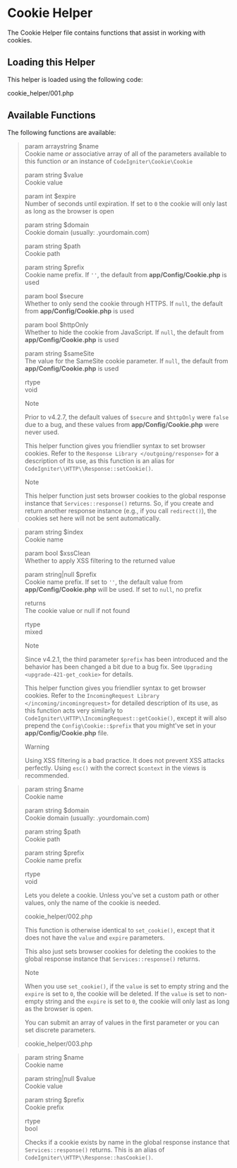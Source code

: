 # Cookie Helper

The Cookie Helper file contains functions that assist in working with
cookies.

<div class="contents" local="" depth="2">

</div>

## Loading this Helper

This helper is loaded using the following code:

<div class="literalinclude">

cookie_helper/001.php

</div>

## Available Functions

The following functions are available:

> param arraystring \$name  
> Cookie name *or* associative array of all of the parameters available
> to this function *or* an instance of `CodeIgniter\Cookie\Cookie`
>
> param string \$value  
> Cookie value
>
> param int \$expire  
> Number of seconds until expiration. If set to `0` the cookie will only
> last as long as the browser is open
>
> param string \$domain  
> Cookie domain (usually: .yourdomain.com)
>
> param string \$path  
> Cookie path
>
> param string \$prefix  
> Cookie name prefix. If `''`, the default from
> **app/Config/Cookie.php** is used
>
> param bool \$secure  
> Whether to only send the cookie through HTTPS. If `null`, the default
> from **app/Config/Cookie.php** is used
>
> param bool \$httpOnly  
> Whether to hide the cookie from JavaScript. If `null`, the default
> from **app/Config/Cookie.php** is used
>
> param string \$sameSite  
> The value for the SameSite cookie parameter. If `null`, the default
> from **app/Config/Cookie.php** is used
>
> rtype  
> void
>
> > [!NOTE]
> > Prior to v4.2.7, the default values of `$secure` and `$httpOnly`
> > were `false` due to a bug, and these values from
> > **app/Config/Cookie.php** were never used.
>
> This helper function gives you friendlier syntax to set browser
> cookies. Refer to the `Response Library </outgoing/response>` for a
> description of its use, as this function is an alias for
> `CodeIgniter\\HTTP\\Response::setCookie()`.
>
> > [!NOTE]
> > This helper function just sets browser cookies to the global
> > response instance that `Services::response()` returns. So, if you
> > create and return another response instance (e.g., if you call
> > `redirect()`), the cookies set here will not be sent automatically.

> param string \$index  
> Cookie name
>
> param bool \$xssClean  
> Whether to apply XSS filtering to the returned value
>
> param string\|null \$prefix  
> Cookie name prefix. If set to `''`, the default value from
> **app/Config/Cookie.php** will be used. If set to `null`, no prefix
>
> returns  
> The cookie value or null if not found
>
> rtype  
> mixed
>
> > [!NOTE]
> > Since v4.2.1, the third parameter `$prefix` has been introduced and
> > the behavior has been changed a bit due to a bug fix. See
> > `Upgrading <upgrade-421-get_cookie>` for details.
>
> This helper function gives you friendlier syntax to get browser
> cookies. Refer to the
> `IncomingRequest Library </incoming/incomingrequest>` for detailed
> description of its use, as this function acts very similarly to
> `CodeIgniter\\HTTP\\IncomingRequest::getCookie()`, except it will also
> prepend the `Config\Cookie::$prefix` that you might've set in your
> **app/Config/Cookie.php** file.
>
> > [!WARNING]
> > Using XSS filtering is a bad practice. It does not prevent XSS
> > attacks perfectly. Using `esc()` with the correct `$context` in the
> > views is recommended.

> param string \$name  
> Cookie name
>
> param string \$domain  
> Cookie domain (usually: .yourdomain.com)
>
> param string \$path  
> Cookie path
>
> param string \$prefix  
> Cookie name prefix
>
> rtype  
> void
>
> Lets you delete a cookie. Unless you've set a custom path or other
> values, only the name of the cookie is needed.
>
> <div class="literalinclude">
>
> cookie_helper/002.php
>
> </div>
>
> This function is otherwise identical to `set_cookie()`, except that it
> does not have the `value` and `expire` parameters.
>
> This also just sets browser cookies for deleting the cookies to the
> global response instance that `Services::response()` returns.
>
> > [!NOTE]
> > When you use `set_cookie()`, if the `value` is set to empty string
> > and the `expire` is set to `0`, the cookie will be deleted. If the
> > `value` is set to non-empty string and the `expire` is set to `0`,
> > the cookie will only last as long as the browser is open.
>
> You can submit an array of values in the first parameter or you can
> set discrete parameters.
>
> <div class="literalinclude">
>
> cookie_helper/003.php
>
> </div>

> param string \$name  
> Cookie name
>
> param string\|null \$value  
> Cookie value
>
> param string \$prefix  
> Cookie prefix
>
> rtype  
> bool
>
> Checks if a cookie exists by name in the global response instance that
> `Services::response()` returns. This is an alias of
> `CodeIgniter\\HTTP\\Response::hasCookie()`.
